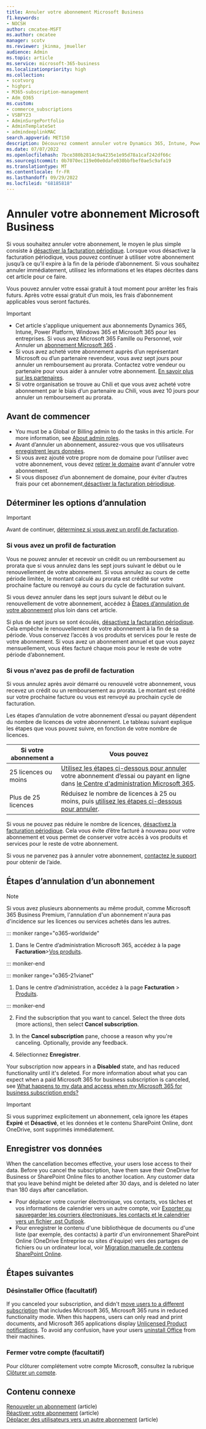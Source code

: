 ```yaml
---
title: Annuler votre abonnement Microsoft Business
f1.keywords:
- NOCSH
author: cmcatee-MSFT
ms.author: cmcatee
manager: scotv
ms.reviewer: jkinma, jmueller
audience: Admin
ms.topic: article
ms.service: microsoft-365-business
ms.localizationpriority: high
ms.collection:
- scotvorg
- highpri
- M365-subscription-management
- Adm_O365
ms.custom:
- commerce_subscriptions
- VSBFY23
- AdminSurgePortfolio
- AdminTemplateSet
- admindeeplinkMAC
search.appverid: MET150
description: Découvrez comment annuler votre Dynamics 365, Intune, Power Platform et Microsoft 365 pour un essai professionnel ou des abonnements payants dans le Centre d'administration Microsoft 365.
ms.date: 07/07/2022
ms.openlocfilehash: 7bce380b2814c9a4235e1e95d78a1caf242df66c
ms.sourcegitcommit: 0b7070ec119e00e0dafe030bbfbef0ae5c9afa19
ms.translationtype: MT
ms.contentlocale: fr-FR
ms.lasthandoff: 09/29/2022
ms.locfileid: "68185818"
---
```

# <a name="cancel-your-microsoft-business-subscription"></a>Annuler votre abonnement Microsoft Business

Si vous souhaitez annuler votre abonnement, le moyen le plus simple consiste à [désactiver la facturation périodique](renew-your-subscription.md). Lorsque vous désactivez la facturation périodique, vous pouvez continuer à utiliser votre abonnement jusqu’à ce qu’il expire à la fin de la période d’abonnement. Si vous souhaitez annuler immédiatement, utilisez les informations et les étapes décrites dans cet article pour ce faire.

Vous pouvez annuler votre essai gratuit à tout moment pour arrêter les frais futurs. Après votre essai gratuit d’un mois, les frais d’abonnement applicables vous seront facturés.

> [!IMPORTANT]
> - Cet article s'applique uniquement aux abonnements Dynamics 365, Intune, Power Platform, Windows 365 et Microsoft 365 pour les entreprises. Si vous avez Microsoft 365 Famille ou Personnel, voir Annuler un [abonnement Microsoft 365](https://support.microsoft.com/office/cancel-a-microsoft-365-subscription-46e2634c-c64b-4c65-94b9-2cc9c960e91b?OCID=M365_DocsCancel_Link) .
> - Si vous avez acheté votre abonnement auprès d’un représentant Microsoft ou d’un partenaire revendeur, vous avez sept jours pour annuler un remboursement au prorata. Contactez votre vendeur ou partenaire pour vous aider à annuler votre abonnement. [En savoir plus sur les partenaires](../manage-partners.md#what-can-a-partner-do-for-my-organization-or-school).
> - Si votre organisation se trouve au Chili et que vous avez acheté votre abonnement par le biais d’un partenaire au Chili, vous avez 10 jours pour annuler un remboursement au prorata.

## <a name="before-you-begin"></a>Avant de commencer

- You must be a Global or Billing admin to do the tasks in this article. For more information, see [About admin roles](../../admin/add-users/about-admin-roles.md).
- Avant d’annuler un abonnement, assurez-vous que vos utilisateurs [enregistrent leurs données](#save-your-data).
- Si vous avez ajouté votre propre nom de domaine pour l’utiliser avec votre abonnement, vous devez [retirer le domaine](../../admin/get-help-with-domains/remove-a-domain.md) avant d'annuler votre abonnement.
- Si vous disposez d’un abonnement de domaine, pour éviter d’autres frais pour cet abonnement,[désactiver la facturation périodique](renew-your-subscription.md).

## <a name="determine-your-cancellation-options"></a>Déterminer les options d’annulation

> [!IMPORTANT]
> Avant de continuer, [déterminez si vous avez un profil de facturation](../billing-and-payments/manage-billing-profiles.md#view-my-billing-profiles).

### <a name="if-you-have-a-billing-profile"></a>Si vous avez un profil de facturation

Vous ne pouvez annuler et recevoir un crédit ou un remboursement au prorata que si vous annulez dans les sept jours suivant le début ou le renouvellement de votre abonnement. Si vous annulez au cours de cette période limitée, le montant calculé au prorata est crédité sur votre prochaine facture ou renvoyé au cours du cycle de facturation suivant.

Si vous devez annuler dans les sept jours suivant le début ou le renouvellement de votre abonnement, accédez à [Étapes d’annulation de votre abonnement](#steps-to-cancel-your-subscription) plus loin dans cet article.

Si plus de sept jours se sont écoulés, [désactivez la facturation périodique](renew-your-subscription.md). Cela empêche le renouvellement de votre abonnement à la fin de sa période.  Vous conservez l’accès à vos produits et services pour le reste de votre abonnement. Si vous avez un abonnement annuel et que vous payez mensuellement, vous êtes facturé chaque mois pour le reste de votre période d’abonnement.

### <a name="if-you-dont-have-a-billing-profile"></a>Si vous n'avez pas de profil de facturation

Si vous annulez après avoir démarré ou renouvelé votre abonnement, vous recevez un crédit ou un remboursement au prorata. Le montant est crédité sur votre prochaine facture ou vous est renvoyé au prochain cycle de facturation.

Les étapes d’annulation de votre abonnement d’essai ou payant dépendent du nombre de licences de votre abonnement. Le tableau suivant explique les étapes que vous pouvez suivre, en fonction de votre nombre de licences.

|Si votre abonnement a  |Vous pouvez  |
|--------------|--------------|
|25 licences ou moins  | [Utilisez les étapes ci-dessous pour annuler](#steps-to-cancel-your-subscription) votre abonnement d’essai ou payant en ligne dans <a href="https://go.microsoft.com/fwlink/p/?linkid=2024339" target="_blank">le Centre d'administration Microsoft 365</a>.        |
|Plus de 25 licences   | Réduisez le nombre de licences à 25 ou moins, puis [utilisez les étapes ci-dessous pour annuler](#steps-to-cancel-your-subscription).      |

Si vous ne pouvez pas réduire le nombre de licences, [désactivez la facturation périodique](renew-your-subscription.md). Cela vous évite d’être facturé à nouveau pour votre abonnement et vous permet de conserver votre accès à vos produits et services pour le reste de votre abonnement.

Si vous ne parvenez pas à annuler votre abonnement, [contactez le support](../../admin/get-help-support.md) pour obtenir de l’aide.

## <a name="steps-to-cancel-your-subscription"></a>Étapes d’annulation d’un abonnement

> [!NOTE]
> Si vous avez plusieurs abonnements au même produit, comme Microsoft 365 Business Premium, l'annulation d'un abonnement n'aura pas d'incidence sur les licences ou services achetés dans les autres.

::: moniker range="o365-worldwide"

1. Dans le Centre d’administration Microsoft 365, accédez à la page **Facturation**\><a href="https://go.microsoft.com/fwlink/p/?linkid=842054" target="_blank">Vos produits</a>.

::: moniker-end

::: moniker range="o365-21vianet"

1. Dans le centre d’administration, accédez à la page **Facturation** \> <a href="https://go.microsoft.com/fwlink/p/?linkid=850626" target="_blank">Produits</a>.

::: moniker-end

2. Find the subscription that you want to cancel. Select the three dots (more actions), then select **Cancel subscription**.

3. In the **Cancel subscription** pane, choose a reason why you're canceling. Optionally, provide any feedback.

4. Sélectionnez **Enregistrer**.

Your subscription now appears in a **Disabled** state, and has reduced functionality until it's deleted. For more information about what you can expect when a paid Microsoft 365 for business subscription is canceled, see [What happens to my data and access when my Microsoft 365 for business subscription ends?](what-if-my-subscription-expires.md)

> [!IMPORTANT]
> Si vous supprimez explicitement un abonnement, cela ignore les étapes **Expiré** et **Désactivé**, et les données et le contenu SharePoint Online, dont OneDrive, sont supprimés immédiatement.

## <a name="save-your-data"></a>Enregistrer vos données

When the cancellation becomes effective, your users lose access to their data. Before you cancel the subscription, have them save their OneDrive for Business or SharePoint Online files to another location. Any customer data that you leave behind might be deleted after 30 days, and is deleted no later than 180 days after cancellation.

- Pour déplacer votre courrier électronique, vos contacts, vos tâches et vos informations de calendrier vers un autre compte, voir [Exporter ou sauvegarder les courriers électroniques, les contacts et le calendrier vers un fichier .pst Outlook](https://support.microsoft.com/office/14252b52-3075-4e9b-be4e-ff9ef1068f91).
- Pour enregistrer le contenu d'une bibliothèque de documents ou d'une liste (par exemple, des contacts) à partir d'un environnement SharePoint Online (OneDrive Entreprise ou sites d'équipe) vers des partages de fichiers ou un ordinateur local, voir [Migration manuelle de contenu SharePoint Online](/sharepoint/troubleshoot/migration-tool/content-manual-migration).

## <a name="next-steps"></a>Étapes suivantes

### <a name="uninstall-office-optional"></a>Désinstaller Office (facultatif)

If you canceled your subscription, and didn't [move users to a different subscription](move-users-different-subscription.md) that includes Microsoft 365, Microsoft 365 runs in reduced functionality mode. When this happens, users can only read and print documents, and Microsoft 365 applications display [Unlicensed Product notifications](https://support.microsoft.com/office/0d23d3c0-c19c-4b2f-9845-5344fedc4380). To avoid any confusion, have your users [uninstall Office](https://support.microsoft.com/office/9dd49b83-264a-477a-8fcc-2fdf5dbf61d8) from their machines.

### <a name="close-your-account-optional"></a>Fermer votre compte (facultatif)

Pour clôturer complétement votre compte Microsoft, consultez la rubrique [Clôturer un compte](../close-your-account.md).

## <a name="related-content"></a>Contenu connexe

[Renouveler un abonnement](renew-your-subscription.md) (article)\
[Réactiver votre abonnement](reactivate-your-subscription.md) (article)\
[Déplacer des utilisateurs vers un autre abonnement](move-users-different-subscription.md) (article)
